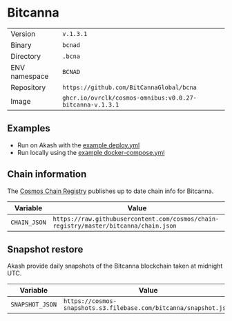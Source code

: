 # Bitcanna

| | |
|---|---|
|Version|`v.1.3.1`|
|Binary|`bcnad`|
|Directory|`.bcna`|
|ENV namespace|`BCNAD`|
|Repository|`https://github.com/BitCannaGlobal/bcna`|
|Image|`ghcr.io/ovrclk/cosmos-omnibus:v0.0.27-bitcanna-v.1.3.1`|

## Examples

- Run on Akash with the [example deploy.yml](./deploy.yml)
- Run locally using the [example docker-compose.yml](./docker-compose.yml)

## Chain information

The [Cosmos Chain Registry](https://github.com/cosmos/chain-registry) publishes up to date chain info for Bitcanna.

|Variable|Value|
|---|---|
|`CHAIN_JSON`|`https://raw.githubusercontent.com/cosmos/chain-registry/master/bitcanna/chain.json`|

## Snapshot restore

Akash provide daily snapshots of the Bitcanna blockchain taken at midnight UTC.

|Variable|Value|
|---|---|
|`SNAPSHOT_JSON`|`https://cosmos-snapshots.s3.filebase.com/bitcanna/snapshot.json`|
